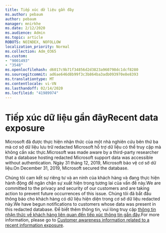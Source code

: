 ```yaml
---
title: Tiếp xúc dữ liệu gần đây
ms.author: pebaum
author: pebaum
manager: mnirkhe
ms.date: 2/12/2020
ms.audience: Admin
ms.topic: article
ROBOTS: NOINDEX, NOFOLLOW
localization_priority: Normal
ms.collection: Adm_O365
ms.custom:
- "9001493"
- "3548"
ms.openlocfilehash: d6017c9b71f34856d2d3823a960798dc1dcf8280
ms.sourcegitcommit: ad6ae646d8b99f3c3b864ba3adb093970e8e8393
ms.translationtype: MT
ms.contentlocale: vi-VN
ms.lasthandoff: 02/14/2020
ms.locfileid: "41989974"
---
```

# <a name="recent-data-exposure"></a><span data-ttu-id="b39cd-102">Tiếp xúc dữ liệu gần đây</span><span class="sxs-lookup"><span data-stu-id="b39cd-102">Recent data exposure</span></span>

<span data-ttu-id="b39cd-103">Microsoft đã được thực hiện nhận thức của một nhà nghiên cứu bên thứ ba mà cơ sở dữ liệu lưu trữ redacted Microsoft hỗ trợ dữ liệu có thể truy cập mà không cần xác thực.</span><span class="sxs-lookup"><span data-stu-id="b39cd-103">Microsoft was made aware by a third-party researcher that a database hosting redacted Microsoft support data was accessible without authentication.</span></span> <span data-ttu-id="b39cd-104">Ngày 31 tháng 12, 2019, Microsoft bảo vệ cơ sở dữ liệu.</span><span class="sxs-lookup"><span data-stu-id="b39cd-104">On December 31, 2019, Microsoft secured the database.</span></span>

<span data-ttu-id="b39cd-105">Chúng tôi cam kết sự riêng tư và an ninh của khách hàng và đang thực hiện hành động để ngăn chặn sự xuất hiện trong tương lai của vấn đề này.</span><span class="sxs-lookup"><span data-stu-id="b39cd-105">We are committed to the privacy and security of our customers and are taking action to prevent future occurrences of this issue.</span></span> <span data-ttu-id="b39cd-106">Chúng tôi đã bắt đầu thông báo cho khách hàng có dữ liệu hiện diện trong cơ sở dữ liệu redacted này.</span><span class="sxs-lookup"><span data-stu-id="b39cd-106">We have begun notifications to customers whose data was present in this redacted database.</span></span> <span data-ttu-id="b39cd-107">Để biết thêm thông tin, vui lòng truy cập [thông tin nhận thức về khách hàng liên quan đến tiếp xúc thông tin gần đây](https://aka.ms/privacyinfo).</span><span class="sxs-lookup"><span data-stu-id="b39cd-107">For more information, please go to [Customer awareness information related to a recent information exposure](https://aka.ms/privacyinfo).</span></span>
